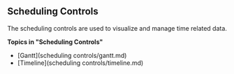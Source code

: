 ## Scheduling Controls

The scheduling controls are used to visualize and manage time related data.

**Topics in "Scheduling Controls"**
* [Gantt](scheduling controls/gantt.md)
* [Timeline](scheduling controls/timeline.md)